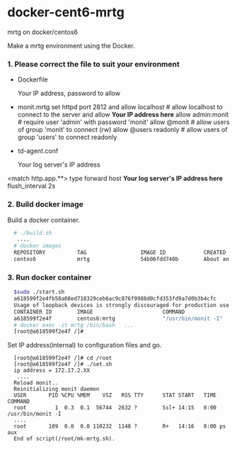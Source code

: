 docker-cent6-mrtg
==================

mrtg on docker/centos6

Make a mrtg environment using the Docker.

### 1. Please correct the file to suit your environment

 - Dockerfile
 
   Your IP address, password to allow

 - monit.mrtg
set httpd port 2812 and
    allow localhost        # allow localhost to connect to the server and
    allow **Your IP address here**
    allow admin:monit      # require user 'admin' with password 'monit'
    allow @monit           # allow users of group 'monit' to connect (rw)
    allow @users readonly  # allow users of group 'users' to connect readonly

 - td-agent.conf
 
   Your log server's IP address

<match http.app.**>
  type forward
  <server>
  host **Your log server's IP address here**
  </server>
  flush_interval 2s
</match>


### 2. Build docker image

  Build a docker container.
  
```sh
  # ./build.sh 
   ....
  # docker images
  REPOSITORY          TAG                 IMAGE ID            CREATED             VIRTUAL SIZE
  centos6             mrtg                54b06fdd740b        About an hour ago   858.9 MB
```

### 3. Run docker container

```sh
  $sudo ./start.sh
  a618599f2e4fb58a08ed718329ceb6ac9c876f9988d0cfd353fd9a7d0b3b4cfc
  Usage of loopback devices is strongly discouraged for production use. Either use `--storage-opt dm.thinpooldev` or use `--storage-opt dm.no_warn_on_loop_devices=true` to suppress this warning.
  CONTAINER ID        IMAGE                      COMMAND               CREATED             STATUS              PORTS                                                                 NAMES
  a618599f2e4f        centos6:mrtg               "/usr/bin/monit -I"   4 seconds ago       Up 3 seconds        0.0.0.0:8022->22/tcp, 0.0.0.0:8080->80/tcp, 0.0.0.0:12812->2812/tcp   mrtg                
  # docker exec -it mrtg /bin/bash   ...
  [root@a618599f2e4f /]# 
```
 Set IP address(internal) to configuration files and go.
```
  [root@a618599f2e4f /]# cd /root
  [root@a618599f2e4f /]# ./set.sh
  ip address = 172.17.2.XX
   ....
  Reload monit..
  Reinitializing monit daemon
  USER       PID %CPU %MEM    VSZ   RSS TTY      STAT START   TIME COMMAND
  root         1  0.3  0.1  56744  2632 ?        Ssl+ 14:15   0:00 /usr/bin/monit -I
  ....
  root       189  0.0  0.0 110232  1148 ?        R+   14:16   0:00 ps aux
  End of script(/root/mk-mrtg.sh).
```

